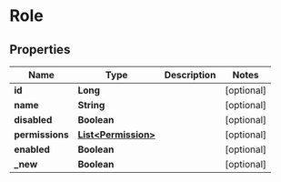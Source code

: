

# Role

## Properties

Name | Type | Description | Notes
------------ | ------------- | ------------- | -------------
**id** | **Long** |  |  [optional]
**name** | **String** |  |  [optional]
**disabled** | **Boolean** |  |  [optional]
**permissions** | [**List&lt;Permission&gt;**](Permission.md) |  |  [optional]
**enabled** | **Boolean** |  |  [optional]
**_new** | **Boolean** |  |  [optional]




